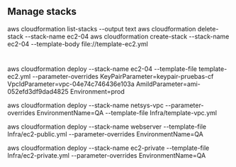 ## Manage stacks
aws cloudformation list-stacks --output text
aws cloudformation delete-stack --stack-name ec2-04
aws cloudformation create-stack --stack-name ec2-04 --template-body file://template-ec2.yml
#

aws cloudformation deploy --stack-name ec2-04 --template-file template-ec2.yml --parameter-overrides KeyPairParameter=keypair-pruebas-cf VpcIdParameter=vpc-04e74c746436e103a AmiIdParameter=ami-052efd3df9dad4825 Environment=prod

aws cloudformation deploy --stack-name netsys-vpc --parameter-overrides EnvironmentName=QA --template-file Infra/template-vpc.yml

aws cloudformation deploy --stack-name webserver --template-file Infra/ec2-public.yml --parameter-overrides EnvironmentName=QA

aws cloudformation deploy --stack-name ec2-private --template-file Infra/ec2-private.yml --parameter-overrides EnvironmentName=QA